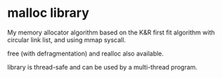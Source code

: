 # malloc library

My memory allocator algorithm based on the K&R first fit algorithm with circular link list, and using mmap syscall.  
  
free (with defragmentation) and realloc also available.  
  
library is thread-safe and can be used by a multi-thread program.


